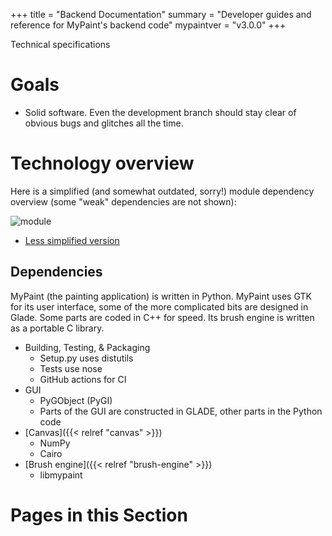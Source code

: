+++
title = "Backend Documentation"
summary = "Developer guides and reference for MyPaint's backend code"
mypaintver = "v3.0.0"
+++

Technical specifications

# Goals
- Solid software. Even the development branch should stay clear of obvious bugs and glitches all the time.

# Technology overview
Here is a simplified (and somewhat outdated, sorry!) module dependency overview (some "weak" dependencies are not shown):

![module](modules-simplified.png)

* [Less simplified version](modules-complex.png)

## Dependencies
MyPaint (the painting application) is written in Python. MyPaint uses GTK for its
user interface, some of the more complicated bits are designed in Glade. Some parts
are coded in C++ for speed. Its brush engine is written as a portable C library.
- Building, Testing, & Packaging
    - Setup.py uses distutils
    - Tests use nose
    - GitHub actions for CI
- GUI
    - PyGObject (PyGI)
    -   Parts of the GUI are constructed in GLADE, other parts in the Python code
- [Canvas]({{< relref "canvas" >}})
    - NumPy
    - Cairo
- [Brush engine]({{< relref "brush-engine" >}})
    - libmypaint

# Pages in this Section
